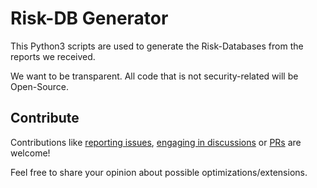 # Risk-DB Generator

This Python3 scripts are used to generate the Risk-Databases from the reports we received.

We want to be transparent. All code that is not security-related will be Open-Source.

## Contribute

Contributions like [reporting issues](https://github.com/O-X-L/risk-db/issues/new), [engaging in discussions](https://github.com/O-X-L/risk-db/discussions) or [PRs](https://github.com/O-X-L/risk-db/pulls) are welcome!

Feel free to share your opinion about possible optimizations/extensions.
